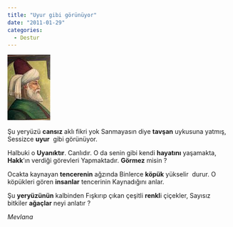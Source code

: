 ```yaml
---
title: "Uyur gibi görünüyor"
date: "2011-01-29"
categories: 
  - Destur
---
```


[![mevlana.jpg](../uploads/2011/01/mevlana.jpg)](../uploads/2011/01/mevlana.jpg "mevlana.jpg")

Şu yeryüzü **cansız** aklı fikri yok Sanmayasın diye **tavşan** uykusuna yatmış, Sessizce **uyur**  gibi görünüyor.

Halbuki o **Uyanıktır**. Canlıdır. O da senin gibi kendi **hayatını** yaşamakta, **Hakk**’ın verdiği görevleri Yapmaktadır. **Görmez** misin ?

Ocakta kaynayan **tencerenin** ağzında Binlerce **köpük** yükselir  durur. O köpükleri gören **insanlar** tencerinin Kaynadığını anlar.

Şu **yeryüzünün** kalbinden Fışkırıp çıkan çeşitli **renkl**i çiçekler, Sayısız bitkiler **ağaçlar** neyi anlatır ?

_Mevlana_
